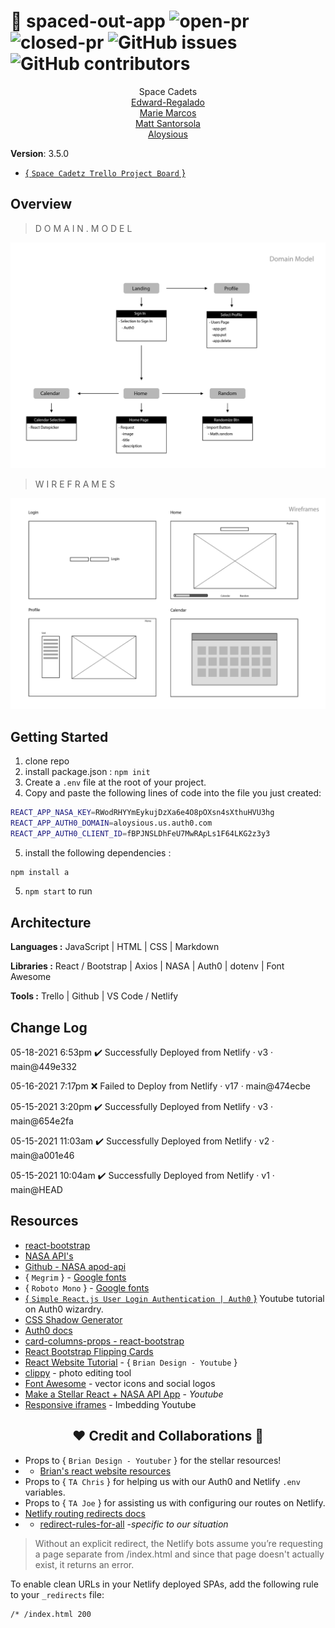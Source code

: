 # 🚀 spaced-out-app ![open-pr](https://img.shields.io/github/issues-pr-raw/space-cadetz/spaced-out-app) ![closed-pr](https://img.shields.io/github/issues-pr-closed/space-cadetz/spaced-out-app) ![GitHub issues](https://img.shields.io/github/issues/space-cadetz/spaced-out-app) ![GitHub contributors](https://img.shields.io/github/contributors/space-cadetz/spaced-out-app?style=plastic)

<div align="center">
<a>Space Cadets</a>
<br>
<a href="https://github.com/Edward-Regalado">Edward-Regalado</a>
<br>
<a href="https://github.com/Mmarcos01">Marie Marcos</a>
<br>
<a href="https://github.com/santorsm">Matt Santorsola</a>
<br>
<a href="https://github.com/AL0YSI0US">Aloysious</a>
<br>
</div>

**Version**: 3.5.0

+ [{ `Space Cadetz Trello Project Board` }](https://trello.com/b/okT7xSTD/spaced-out)

## Overview

<!-- Provide a high level overview of what this application is and why you are building it, beyond the fact that it's an assignment for this class. (i.e. What's your problem domain?) -->

> D O M A I N . M O D E L

![](https://github.com/space-cadetz/spaced-out-app/blob/main/resources/domain-model.PNG?raw=true)

> W I R E F R A M E S

![](https://github.com/space-cadetz/spaced-out-app/blob/main/resources/wireframes.PNG?raw=true)

## Getting Started

<!-- What are the steps that a user must take in order to build this app on their own machine and get it running? -->

1. clone repo
2. install package.json : `npm init`
3. Create a `.env` file at the root of your project.
4. Copy and paste the following lines of code into the file you just created:

```bash
REACT_APP_NASA_KEY=RWodRHYYmEykujDzXa6e4O8pOXsn4sXthuHVU3hg
REACT_APP_AUTH0_DOMAIN=aloysious.us.auth0.com
REACT_APP_AUTH0_CLIENT_ID=fBPJNSLDhFeU7MwRApLs1F64LKG2z3y3
````

5. install the following dependencies :

````javascript
npm install a
````

5. `npm start` to run

<!-- What are the steps that a user must take in order to build this app on their own machine and get it running? -->

## Architecture

<!-- Provide a detailed description of the application design. What technologies (languages, libraries, etc) you're using, and any other relevant design information. -->

**Languages :** JavaScript | HTML | CSS | Markdown

**Libraries :**  React / Bootstrap | Axios | NASA | Auth0 | dotenv | Font Awesome

**Tools :** Trello | Github | VS Code / Netlify

## Change Log

<!-- Use this area to document the iterative changes made to your application as each feature is successfully implemented. Use time stamps. Here's an example:
01-01-2001 4:59pm - Application now has a fully-functional express server, with a GET route for the location resource. 
-->

05-18-2021 6:53pm ✔️ Successfully Deployed from Netlify · v3 · main@449e332

05-16-2021 7:17pm ❌ Failed to Deploy from Netlify · v17 · main@474ecbe

05-15-2021 3:20pm ✔️ Successfully Deployed from Netlify · v3 · main@654e2fa

05-15-2021 11:03am ✔️ Successfully Deployed from Netlify · v2 · main@a001e46

05-15-2021 10:04am ✔️ Successfully Deployed from Netlify · v1 · main@HEAD

## Resources

+ [react-bootstrap](https://react-bootstrap.github.io/layout/grid/)
+ [NASA API's](https://api.nasa.gov/)
+ [Github - NASA apod-api](https://github.com/nasa/apod-api)
+ { `Megrim` } - [Google fonts](https://fonts.google.com/specimen/Megrim#standard-styles)
+ { `Roboto Mono` } - [Google fonts](https://fonts.google.com/specimen/Roboto+Mono)
+ [{ `Simple React.js User Login Authentication | Auth0` }](https://www.youtube.com/watch?v=MqczHS3Z2bc) Youtube tutorial on Auth0 wizardry.
+ [CSS Shadow Generator](https://cssgenerator.org/box-shadow-css-generator.html)
+ [Auth0 docs](https://auth0.com/docs/libraries/auth0-react)
+ [card-columns-props - react-bootstrap](https://react-bootstrap.github.io/components/cards/#card-columns-props)
+ [React Bootstrap Flipping Cards](https://mdbootstrap.com/plugins/react/flipping-cards/)
+ [React Website Tutorial](https://www.youtube.com/watch?v=I2UBjN5ER4s) - { `Brian Design - Youtube` }
+ [clippy](https://bennettfeely.com/clippy/) - photo editing tool
+ [Font Awesome](https://fontawesome.com/) - vector icons and social logos
+ [Make a Stellar React + NASA API App](https://www.youtube.com/watch?v=H1nENYv-r_w) - *Youtube*
+ [Responsive iframes](https://www.youtube.com/watch?v=X4t0JxiBeO0) - Imbedding Youtube

<h2 align="center">❤️ Credit and Collaborations 👥</h2>

+ Props to { `Brian Design - Youtuber` } for the stellar resources!
+ + [Brian's react website resources](https://github.com/briancodex/react-website-v1)
+ Props to { `TA Chris` } for helping us with our Auth0 and Netlify `.env` variables.
+ Props to { `TA Joe` } for assisting us with configuring our routes on Netlify.
+ [Netlify routing redirects docs](https://docs.netlify.com/routing/redirects/)
+ + [redirect-rules-for-all](https://www.netlify.com/blog/2019/01/16/redirect-rules-for-all-how-to-configure-redirects-for-your-static-site/) -*specific to our situation*

> Without an explicit redirect, the Netlify bots assume you’re requesting a page separate
> from /index.html and since that page doesn't actually exist, it returns an error.

To enable clean URLs in your Netlify deployed SPAs, add the following rule to your `_redirects` file:

````bash
/* /index.html 200
````
